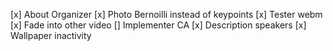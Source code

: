 [x] About Organizer
[x] Photo Bernoilli instead of keypoints
[x] Tester webm
[x] Fade into other video
[] Implementer CA
[x] Description speakers
[x] Wallpaper inactivity
